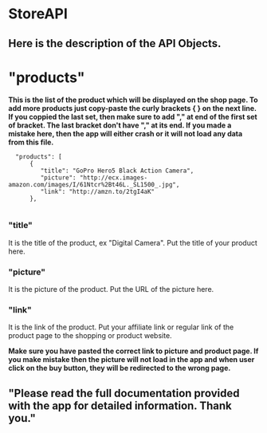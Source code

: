 # StoreAPI

## Here is the description of the API Objects.

# "products"
 
  **This is the list of the product which will be displayed on the shop page. To add more products just copy-paste the curly brackets { } on the next line. If you coppied the last set, then make sure to add "," at end of the first set of bracket. The last bracket don't have "," at its end. If you made a mistake here, then the app will either crash or it will not load any data from this file.**

``````
  "products": [   
      {
         "title": "GoPro Hero5 Black Action Camera",
         "picture": "http://ecx.images-amazon.com/images/I/61Ntcr%2Bt46L._SL1500_.jpg",
         "link": "http://amzn.to/2tgI4aK"
      },
 
``````

### "title"
  It is the title of the product, ex "Digital Camera". Put the title of your product here.
  
### "picture"
  It is the picture of the product. Put the URL of the picture here.
  
### "link"
  It is the link of the product. Put your affiliate link or regular link of the product page to the shopping or product website.
  
  **Make sure you have pasted the correct link to picture and product page. If you make mistake then the picture will not load in the app and when user click on the buy button, they will be redirected to the wrong page.**

  
  
## "Please read the full documentation provided with the app for detailed information. Thank you."
  
